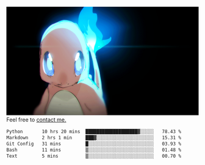[gif]: https://raw.githubusercontent.com/uysalserkan/uysalserkan/master/charmander-2.gif

![gif]
Feel free to [contact me.](mailto:uysalserkan08@gmail.com)
<!--
<div align="center">
<p>Profile Visitor Counter</p>
<img src="https://profile-counter.glitch.me/uysalserkan/count.svg" alt="hit counter" align="center">
</div>
-->
<!--START_SECTION:waka-->
```text
Python       10 hrs 20 mins  ███████████████████▓░░░░░   78.43 % 
Markdown     2 hrs 1 min     ███▓░░░░░░░░░░░░░░░░░░░░░   15.31 % 
Git Config   31 mins         █░░░░░░░░░░░░░░░░░░░░░░░░   03.93 % 
Bash         11 mins         ▒░░░░░░░░░░░░░░░░░░░░░░░░   01.48 % 
Text         5 mins          ▒░░░░░░░░░░░░░░░░░░░░░░░░   00.70 % 
```
<!--END_SECTION:waka-->


